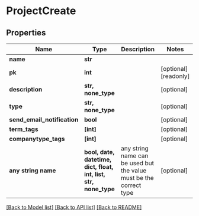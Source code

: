 # ProjectCreate


## Properties
Name | Type | Description | Notes
------------ | ------------- | ------------- | -------------
**name** | **str** |  | 
**pk** | **int** |  | [optional] [readonly] 
**description** | **str, none_type** |  | [optional] 
**type** | **str, none_type** |  | [optional] 
**send_email_notification** | **bool** |  | [optional] 
**term_tags** | **[int]** |  | [optional] 
**companytype_tags** | **[int]** |  | [optional] 
**any string name** | **bool, date, datetime, dict, float, int, list, str, none_type** | any string name can be used but the value must be the correct type | [optional]

[[Back to Model list]](../README.md#documentation-for-models) [[Back to API list]](../README.md#documentation-for-api-endpoints) [[Back to README]](../README.md)


